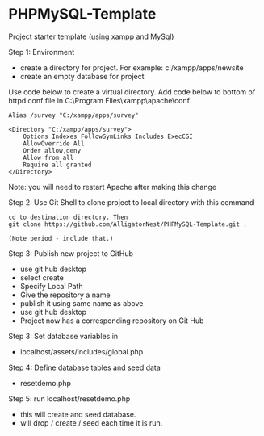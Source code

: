 # PHPMySQL-Template
Project starter template (using xampp and MySql)

Step 1: Environment
* create a directory for project. For example: c:/xampp/apps/newsite
* create an empty database for project

Use code below to create a virtual directory.
Add code below to bottom of httpd.conf file in C:\Program Files\xampp\apache\conf
```
Alias /survey "C:/xampp/apps/survey"

<Directory "C:/xampp/apps/survey">
	Options Indexes FollowSymLinks Includes ExecCGI
	AllowOverride All
	Order allow,deny
	Allow from all
  	Require all granted
</Directory>
```
Note: you will need to restart Apache after making this change

Step 2: Use Git Shell to clone project to local directory with this command
```
cd to destination directory. Then
git clone https://github.com/AlligatorNest/PHPMySQL-Template.git .

(Note period - include that.)
```

Step 3: Publish new project to GitHub
* use git hub desktop
* select create
* Specify Local Path
* Give the repository a name
* publish it using same name as above
* use git hub desktop
* Project now has a corresponding repository on Git Hub

Step 3: Set database variables in 
* localhost/assets/includes/global.php

Step 4: Define database tables and seed data
* resetdemo.php 

Step 5: run localhost/resetdemo.php
* this will create and seed database. 
* will drop / create / seed each time it is run.









